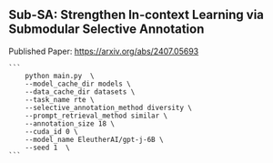 ## Sub-SA: Strengthen In-context Learning via Submodular Selective Annotation

Published Paper: https://arxiv.org/abs/2407.05693

	```
        python main.py  \
        --model_cache_dir models \
        --data_cache_dir datasets \
        --task_name rte \
        --selective_annotation_method diversity \
        --prompt_retrieval_method similar \
        --annotation_size 18 \
        --cuda_id 0 \
        --model_name EleutherAI/gpt-j-6B \
        --seed 1  \
	```

    
